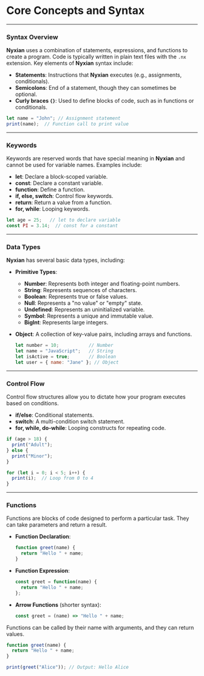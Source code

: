 # Core Concepts and Syntax

***

### Syntax Overview

**Nyxian** uses a combination of statements, expressions, and functions to create a program. Code is typically written in plain text files with the `.nx` extension. Key elements of **Nyxian** syntax include:

- **Statements**: Instructions that **Nyxian** executes (e.g., assignments, conditionals).
- **Semicolons**: End of a statement, though they can sometimes be optional.
- **Curly braces `{}`**: Used to define blocks of code, such as in functions or conditionals.

``````js
let name = "John"; // Assignment statement
print(name);  // Function call to print value
``````

***

### Keywords

Keywords are reserved words that have special meaning in **Nyxian** and cannot be used for variable names. Examples include:

- **let**: Declare a block-scoped variable.
- **const**: Declare a constant variable.
- **function**: Define a function.
- **if, else, switch**: Control flow keywords.
- **return**: Return a value from a function.
- **for, while**: Looping keywords.

```js
let age = 25;   // let to declare variable
const PI = 3.14;  // const for a constant
```

***

### Data Types

**Nyxian** has several basic data types, including:

- **Primitive Types**:

  - **Number**: Represents both integer and floating-point numbers.
  - **String**: Represents sequences of characters.
  - **Boolean**: Represents true or false values.
  - **Null**: Represents a "no value" or "empty" state.
  - **Undefined**: Represents an uninitialized variable.
  - **Symbol**: Represents a unique and immutable value.
  - **BigInt**: Represents large integers.

- **Object**: A collection of key-value pairs, including arrays and functions.

  ```js
  let number = 10;           // Number
  let name = "JavaScript";   // String
  let isActive = true;       // Boolean
  let user = { name: "Jane" }; // Object
  ```

***

### Control Flow

Control flow structures allow you to dictate how your program executes based on conditions.

- **if/else**: Conditional statements.
- **switch**: A multi-condition switch statement.
- **for, while, do-while**: Looping constructs for repeating code.

```js
if (age > 18) {
  print("Adult");
} else {
  print("Minor");
}

for (let i = 0; i < 5; i++) {
  print(i);  // Loop from 0 to 4
}
```

***

### Functions

Functions are blocks of code designed to perform a particular task. They can take parameters and return a result.

- **Function Declaration**:

  ```js
  function greet(name) {
    return "Hello " + name;
  }
  ```

- **Function Expression**:

  ```js
  const greet = function(name) {
    return "Hello " + name;
  };
  ```

- **Arrow Functions** (shorter syntax):

  ```js
  const greet = (name) => "Hello " + name;
  ```

Functions can be called by their name with arguments, and they can return values.

``````js
function greet(name) {
  return "Hello " + name;
}

print(greet("Alice")); // Output: Hello Alice
``````

